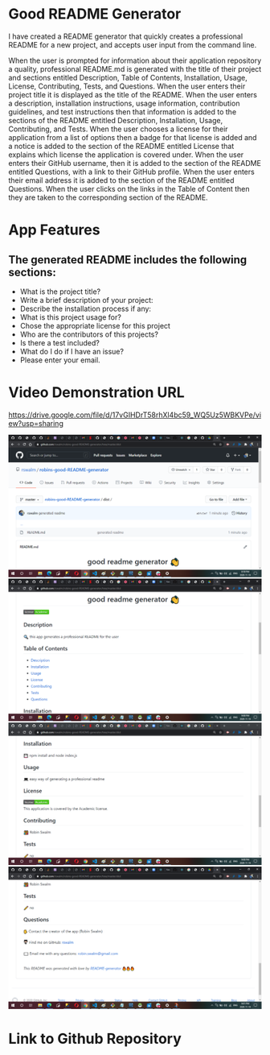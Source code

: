 # Good README Generator

I have created a README generator that quickly creates a professional README for a new project, and accepts user input from the command line.

When the user is prompted for information about their application repository a quality, professional README.md is generated with the title of their project and sections entitled Description, Table of Contents, Installation, Usage, License, Contributing, Tests, and Questions. When the user enters their project title it is displayed as the title of the README. When the user enters a description, installation instructions, usage information, contribution guidelines, and test instructions then that information is added to the sections of the README entitled Description, Installation, Usage, Contributing, and Tests. When the user chooses a license for their application from a list of options then a badge for that license is added and a notice is added to the section of the README entitled License that explains which license the application is covered under. When the user enters their GitHub username, then it is added to the section of the README entitled Questions, with a link to their GitHub profile. When the user enters their email address it is added to the section of the README entitled Questions. When the user clicks on the links in the Table of Content then they are taken to the corresponding section of the README.


# App Features

## The generated README includes the following sections: 

* What is the project title?
* Write a brief description of your project:
* Describe the installation process if any:
* What is this project usage for?
* Chose the appropriate license for this project
* Who are the contributors of this projects?
* Is there a test included?
* What do I do if I have an issue?
* Please enter your email.

# Video Demonstration URL
https://drive.google.com/file/d/17vGIHDrT58rhXl4bc59_WQ5Uz5WBKVPe/view?usp=sharing


![robin1](read1.png)
![robin2](read2.png)
![robin3](read4.png)
![robin4](read5.png)

# Link to Github Repository
